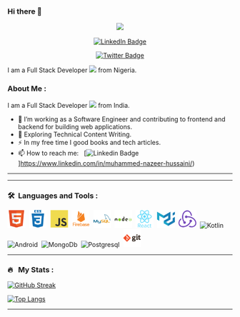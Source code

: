 ### Hi there 👋
<div id="header" align="center">
  <img src="https://media.giphy.com/media/fvx95jkua5th3YeThr/giphy.gif" width="100"/>
</div>
<div id="badges">
  <p align="center"> <a href="https://www.linkedin.com/in/muhammed-nazeer-hussaini/">
    <img src="https://img.shields.io/badge/LinkedIn-blue?style=for-the-badge&logo=linkedin&logoColor=white" alt="LinkedIn Badge"/>
  </a> </p>
  <p align="center"> <a href="https://twitter.com/_nazeer24">
    <img src="https://img.shields.io/badge/Twitter-blue?style=for-the-badge&logo=twitter&logoColor=white" alt="Twitter Badge"/>
  </a> </p>
  
</div>
I am a Full Stack Developer <img src="https://media.giphy.com/media/WUlplcMpOCEmTGBtBW/giphy.gif" width="30"> from Nigeria.

### About Me :

I am a Full Stack Developer <img src="https://media.giphy.com/media/WUlplcMpOCEmTGBtBW/giphy.gif" width="30"> from India.

- 🔭 I’m working as a Software Engineer and contributing to frontend and backend for building web applications.
- 🌱 Exploring Technical Content Writing.
- ⚡ In my free time I good books and tech articles.
- 📫 How to reach me: &nbsp; [![Linkedin Badge](https://img.shields.io/badge/-muhammed-blue?style=flat&logo=Linkedin&logoColor=white)]https://www.linkedin.com/in/muhammed-nazeer-hussaini/)

---
---

### 🛠 &nbsp;Languages and Tools :

<p>
  <img src="https://github.com/devicons/devicon/blob/master/icons/html5/html5-original.svg" title="HTML5" alt="HTML" width="40" height="40"/>&nbsp;
  <img src="https://github.com/devicons/devicon/blob/master/icons/css3/css3-plain-wordmark.svg"  title="CSS3" alt="CSS" width="40" height="40"/>&nbsp;
<img src="https://github.com/devicons/devicon/blob/master/icons/javascript/javascript-original.svg" title="JavaScript" alt="JavaScript" width="40" height="40"/>&nbsp;
<img src="https://github.com/devicons/devicon/blob/master/icons/firebase/firebase-plain-wordmark.svg" title="Firebase" alt="Firebase" width="40" height="40"/>&nbsp;
<img src="https://github.com/devicons/devicon/blob/master/icons/mysql/mysql-original-wordmark.svg" title="MySQL"  alt="MySQL" width="40" height="40"/>&nbsp;
<img src="https://github.com/devicons/devicon/blob/master/icons/nodejs/nodejs-original-wordmark.svg" title="NodeJS" alt="NodeJS" width="40" height="40"/>&nbsp;
<img src="https://github.com/devicons/devicon/blob/master/icons/react/react-original-wordmark.svg" title="React" alt="React" width="40" height="40"/>&nbsp;
<img src="https://github.com/devicons/devicon/blob/master/icons/materialui/materialui-original.svg" title="Material UI" alt="Material UI" width="40" height="40"/>&nbsp;
<img src="https://github.com/devicons/devicon/blob/master/icons/redux/redux-original.svg" title="Redux" alt="Redux " width="40" height="40"/>&nbsp;
<img src="https://www.vectorlogo.zone/logos/kotlinlang/kotlinlang-icon.svg" title="Kotlin"  alt="Kotlin" width="40" height="40"/>&nbsp;
<img src="https://www.vectorlogo.zone/logos/android/android-ar21.svg" title="Android"  alt="Android" width="40" height="40"/>&nbsp;
<img src="https://www.vectorlogo.zone/logos/mongodb/mongodb-ar21.svg" title="MongoDb"  alt="MongoDb" width="40" height="40"/>&nbsp;
 <img src="https://www.vectorlogo.zone/logos/postgresql/postgresql-ar21.svg" title="Postgresql"  alt="Postgresql" width="40" height="40"/>&nbsp;
<img src="https://github.com/devicons/devicon/blob/master/icons/git/git-original-wordmark.svg" title="Git" **alt="Git" width="40" height="40"/>&nbsp;
</p>

---

### 🔥 &nbsp; My Stats :
[![GitHub Streak](http://github-readme-streak-stats.herokuapp.com?user=muhammednazeer&theme=dark&background=000000)](https://git.io/streak-stats)

[![Top Langs](https://github-readme-stats.vercel.app/api/top-langs/?username=muhammednazeer&layout=compact&theme=vision-friendly-dark)](https://github.com/anuraghazra/github-readme-stats)

---
